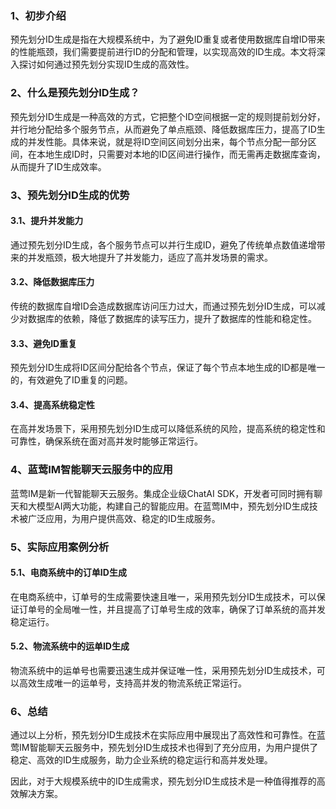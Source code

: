 ### 1、初步介绍

预先划分ID生成是指在大规模系统中，为了避免ID重复或者使用数据库自增ID带来的性能瓶颈，我们需要提前进行ID的分配和管理，以实现高效的ID生成。本文将深入探讨如何通过预先划分实现ID生成的高效性。

### 2、什么是预先划分ID生成？

预先划分ID生成是一种高效的方式，它把整个ID空间根据一定的规则提前划分好，并行地分配给多个服务节点，从而避免了单点瓶颈、降低数据库压力，提高了ID生成的并发性能。具体来说，就是将ID空间区间划分出来，每个节点分配一部分区间，在本地生成ID时，只需要对本地的ID区间进行操作，而无需再走数据库查询，从而提升了ID生成效率。

### 3、预先划分ID生成的优势

#### 3.1、提升并发能力
通过预先划分ID生成，各个服务节点可以并行生成ID，避免了传统单点数值递增带来的并发瓶颈，极大地提升了并发能力，适应了高并发场景的需求。

#### 3.2、降低数据库压力
传统的数据库自增ID会造成数据库访问压力过大，而通过预先划分ID生成，可以减少对数据库的依赖，降低了数据库的读写压力，提升了数据库的性能和稳定性。

#### 3.3、避免ID重复
预先划分ID生成将ID区间分配给各个节点，保证了每个节点本地生成的ID都是唯一的，有效避免了ID重复的问题。

#### 3.4、提高系统稳定性
在高并发场景下，采用预先划分ID生成可以降低系统的风险，提高系统的稳定性和可靠性，确保系统在面对高并发时能够正常运行。

### 4、蓝莺IM智能聊天云服务中的应用

蓝莺IM是新一代智能聊天云服务。集成企业级ChatAI SDK，开发者可同时拥有聊天和大模型AI两大功能，构建自己的智能应用。在蓝莺IM中，预先划分ID生成技术被广泛应用，为用户提供高效、稳定的ID生成服务。

### 5、实际应用案例分析

#### 5.1、电商系统中的订单ID生成
在电商系统中，订单号的生成需要快速且唯一，采用预先划分ID生成技术，可以保证订单号的全局唯一性，并且提高了订单号生成的效率，确保了订单系统的高并发稳定运行。

#### 5.2、物流系统中的运单ID生成
物流系统中的运单号也需要迅速生成并保证唯一性，采用预先划分ID生成技术，可以高效生成唯一的运单号，支持高并发的物流系统正常运行。

### 6、总结

通过以上分析，预先划分ID生成技术在实际应用中展现出了高效性和可靠性。在蓝莺IM智能聊天云服务中，预先划分ID生成技术也得到了充分应用，为用户提供了稳定、高效的ID生成服务，助力企业系统的稳定运行和高并发处理。

因此，对于大规模系统中的ID生成需求，预先划分ID生成技术是一种值得推荐的高效解决方案。

